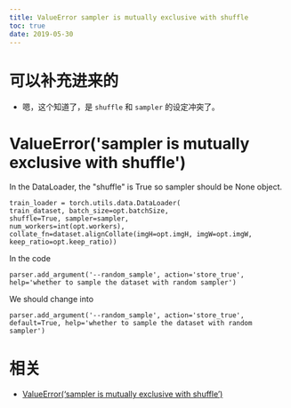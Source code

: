 ```yaml
---
title: ValueError sampler is mutually exclusive with shuffle
toc: true
date: 2019-05-30
---
```

# 可以补充进来的

- 嗯，这个知道了，是 `shuffle` 和 `sampler` 的设定冲突了。

# ValueError('sampler is mutually exclusive with shuffle')


In the DataLoader, the "shuffle" is True so sampler should be None object.

```
train_loader = torch.utils.data.DataLoader(
train_dataset, batch_size=opt.batchSize,
shuffle=True, sampler=sampler,
num_workers=int(opt.workers),
collate_fn=dataset.alignCollate(imgH=opt.imgH, imgW=opt.imgW, keep_ratio=opt.keep_ratio))
```


In the code

```
parser.add_argument('--random_sample', action='store_true', help='whether to sample the dataset with random sampler')
```


We should change into

```
parser.add_argument('--random_sample', action='store_true', default=True, help='whether to sample the dataset with random sampler')
```



# 相关

- [ValueError(‘sampler is mutually exclusive with shuffle’) ](https://github.com/meijieru/crnn.pytorch/issues/55)
